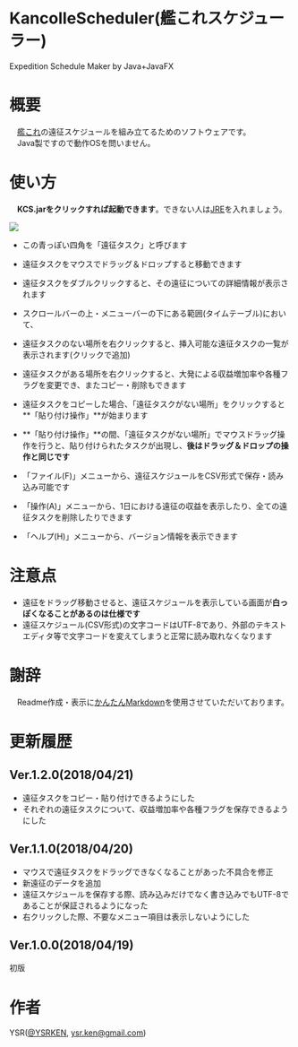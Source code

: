# KancolleScheduler(艦これスケジューラー)
Expedition Schedule Maker by Java+JavaFX

# 概要
　[艦これ](http://www.dmm.com/netgame/feature/kancolle.html)の遠征スケジュールを組み立てるためのソフトウェアです。  
　Java製ですので動作OSを問いません。

# 使い方

　**KCS.jarをクリックすれば起動できます**。できない人は[JRE](https://java.com/ja/download/)を入れましょう。

<img src="attach:readme.png">

- この青っぽい四角を「遠征タスク」と呼びます
- 遠征タスクをマウスでドラッグ＆ドロップすると移動できます
- 遠征タスクをダブルクリックすると、その遠征についての詳細情報が表示されます

- スクロールバーの上・メニューバーの下にある範囲(タイムテーブル)において、
 - 遠征タスクのない場所を右クリックすると、挿入可能な遠征タスクの一覧が表示されます(クリックで追加)
 - 遠征タスクがある場所を右クリックすると、大発による収益増加率や各種フラグを変更でき、またコピー・削除もできます
 - 遠征タスクをコピーした場合、「遠征タスクがない場所」をクリックすると**「貼り付け操作」**が始まります
 - **「貼り付け操作」**の間、「遠征タスクがない場所」でマウスドラッグ操作を行うと、貼り付けられたタスクが出現し、**後はドラッグ＆ドロップの操作と同じです**
- 「ファイル(F)」メニューから、遠征スケジュールをCSV形式で保存・読み込み可能です
- 「操作(A)」メニューから、1日における遠征の収益を表示したり、全ての遠征タスクを削除したりできます
- 「ヘルプ(H)」メニューから、バージョン情報を表示できます

# 注意点

- 遠征をドラッグ移動させると、遠征スケジュールを表示している画面が**白っぽくなることがあるのは仕様です**
- 遠征スケジュール(CSV形式)の文字コードはUTF-8であり、外部のテキストエディタ等で文字コードを変えてしまうと正常に読み取れなくなります

# 謝辞

　Readme作成・表示に[かんたんMarkdown](http://tatesuke.github.io/KanTanMarkdown/)を使用させていただいております。

# 更新履歴

## Ver.1.2.0(2018/04/21)

 - 遠征タスクをコピー・貼り付けできるようにした
 - それぞれの遠征タスクについて、収益増加率や各種フラグを保存できるようにした

## Ver.1.1.0(2018/04/20)

 - マウスで遠征タスクをドラッグできなくなることがあった不具合を修正
 - 新遠征のデータを追加
 - 遠征スケジュールを保存する際、読み込みだけでなく書き込みでもUTF-8であることが保証されるようになった
 - 右クリックした際、不要なメニュー項目は表示しないようにした

## Ver.1.0.0(2018/04/19)

初版

# 作者

YSR([@YSRKEN](https://twitter.com/YSRKEN), [ysr.ken@gmail.com](mailto:ysr.ken@gmail.com))
